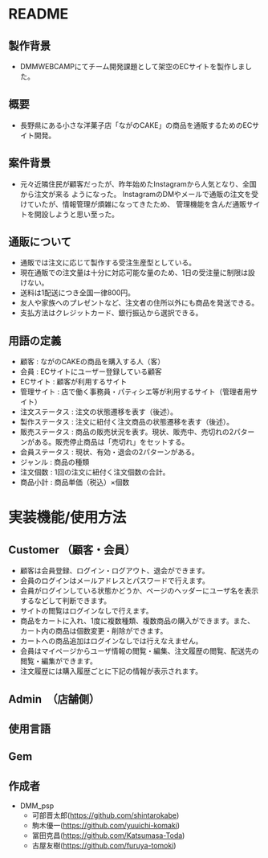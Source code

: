 # README

## 製作背景
* DMMWEBCAMPにてチーム開発課題として架空のECサイトを製作しました。
## 概要
* 長野県にある小さな洋菓子店「ながのCAKE」の商品を通販するためのECサイト開発。
## 案件背景
* 元々近隣住民が顧客だったが、昨年始めたInstagramから人気となり、全国から注文が来る
ようになった。
InstagramのDMやメールで通販の注文を受けていたが、情報管理が煩雑になってきたため、
管理機能を含んだ通販サイトを開設しようと思い至った。

## 通販について
* 通販では注文に応じて製作する受注生産型としている。
* 現在通販での注文量は十分に対応可能な量のため、1日の受注量に制限は設けない。
* 送料は1配送につき全国一律800円。
* 友人や家族へのプレゼントなど、注文者の住所以外にも商品を発送できる。
* 支払方法はクレジットカード、銀行振込から選択できる。
## 用語の定義
* 顧客 : ながのCAKEの商品を購入する人（客）
* 会員 : ECサイトにユーザー登録している顧客
* ECサイト : 顧客が利用するサイト
* 管理サイト : 店で働く事務員・パティシエ等が利用するサイト（管理者用サイト）
* 注文ステータス : 注文の状態遷移を表す（後述）。
* 製作ステータス : 注文に紐付く注文商品の状態遷移を表す（後述）。
* 販売ステータス : 商品の販売状況を表す。現状、販売中、売切れの2パターンがある。販売停止商品は「売切れ」をセットする。
* 会員ステータス : 現状、有効・退会の2パターンがある。
* ジャンル : 商品の種類
* 注文個数 : 1回の注文に紐付く注文個数の合計。
* 商品小計 : 商品単価（税込）×個数

# 実装機能/使用方法
## Customer （顧客・会員）
- 顧客は会員登録、ログイン・ログアウト、退会ができます。  
- 会員のログインはメールアドレスとパスワードで行えます。  
- 会員がログインしている状態かどうか、ページのヘッダーにユーザ名を表示するなどして判断できます。  
- サイトの閲覧はログインなしで行えます。  
- 商品をカートに入れ、1度に複数種類、複数商品の購入ができます。また、カート内の商品は個数変更・削除ができます。  
- カートへの商品追加はログインなしでは行えなえません。  
- 会員はマイページからユーザ情報の閲覧・編集、注文履歴の閲覧、配送先の閲覧・編集ができます。  
- 注文履歴には購入履歴ごとに下記の情報が表示されます。 
## Admin　（店舗側）
## 使用言語
## Gem
## 作成者
* DMM_psp
  * 可部晋太郎(https://github.com/shintarokabe)
  * 駒木優一(https://github.com/yuuichi-komaki)
  * 冨田克昌(https://github.com/Katsumasa-Toda)
  * 古屋友樹(https://github.com/furuya-tomoki)

